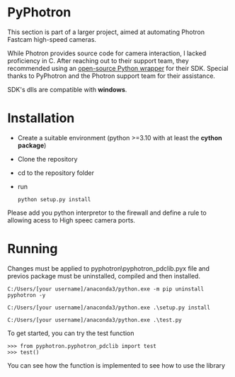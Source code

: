 # PyPhotron
This section is part of a larger project, aimed at automating Photron Fastcam high-speed cameras.

While Photron provides source code for camera interaction, I lacked proficiency in C. 
After reaching out to their support team, they recommended using an [open-source Python wrapper](https://gitlab.com/icm-institute/renier/pyphotron) for their SDK.
Special thanks to PyPhotron and the Photron support team for their assistance.

SDK's dlls are compatible with **windows**.


Installation
============

  - Create a suitable environment (python >=3.10 with at least the **cython package**)
  - Clone the repository
  - cd to the repository folder
  - run 

		python setup.py install

Please add you python interpretor to the firewall and define a rule to allowing acess to High speec camera ports.

Running
=======
Changes must be applied to pyphotron\pyphotron_pdclib.pyx file and previos package must be uninstalled, compiled and then installed.

    C:/Users/[your username]/anaconda3/python.exe -m pip uninstall pyphotron -y

    C:/Users/[your username]/anaconda3/python.exe .\setup.py install

    C:/Users/[your username]/anaconda3/python.exe .\test.py

To get started, you can try the test function

	>>> from pyphotron.pyphotron_pdclib import test
	>>> test()

You can see how the function is implemented to see how to use the library
